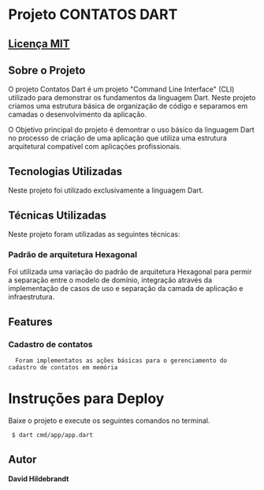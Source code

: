 # Projeto CONTATOS DART

## [Licença MIT](/LICENSE) 

## Sobre o Projeto
O projeto Contatos Dart é um projeto "Command Line Interface" (CLI) utilizado para demonstrar os fundamentos da linguagem Dart.
Neste projeto criamos uma estrutura básica de organização de código e separamos em camadas o desenvolvimento da aplicação.

O Objetivo principal do projeto é demontrar o uso básico da linguagem Dart no processo de criação de uma aplicação que utiliza uma estrutura arquitetural compatível com aplicações profissionais.



## Tecnologias Utilizadas
Neste projeto foi utilizado exclusivamente a linguagem Dart.

## Técnicas Utilizadas
Neste projeto foram utilizadas as seguintes técnicas:

### Padrão de arquitetura Hexagonal
Foi utilizada uma variação do padrão de arquitetura Hexagonal para permir a separação entre o modelo de domínio, integração através da implementação de casos de uso e separação da camada de aplicação e infraestrutura.

 
  
 ## Features
 
 ###  Cadastro de contatos
      Foram implementatos as ações básicas para o gerenciamento do cadastro de contatos em memória
      

      
 # Instruções para Deploy
 Baixe o projeto e execute os seguintes comandos no terminal.
 
 ```bash
  $ dart cmd/app/app.dart
 ```
 

## Autor
**David Hildebrandt**


